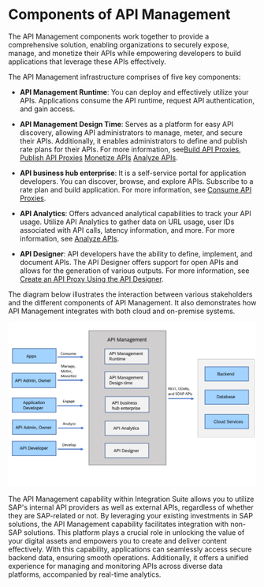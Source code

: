 <!-- loioe02ae5316c6b428db83cd6690a5e8ebe -->

# Components of API Management

The API Management components work together to provide a comprehensive solution, enabling organizations to securely expose, manage, and monetize their APIs while empowering developers to build applications that leverage these APIs effectively.

The API Management infrastructure comprises of five key components:

-   **API Management Runtime**: You can deploy and effectively utilize your APIs. Applications consume the API runtime, request API authentication, and gain access.

-   **API Management Design Time**: Serves as a platform for easy API discovery, allowing API administrators to manage, meter, and secure their APIs. Additionally, it enables administrators to define and publish rate plans for their APIs. For more information, see[Build API Proxies](50-Development/build-api-proxies-74c042b.md), [Publish API Proxies](50-Development/publish-api-proxies-75a4a11.md) [Monetize APIs](50-Development/monetize-apis-fcdc89b.md) [Analyze APIs](50-Development/analyze-apis-7712c61.md).

-   **API business hub enterprise**: It is a self-service portal for application developers. You can discover, browse, and explore APIs. Subscribe to a rate plan and build application. For more information, see [Consume API Proxies](50-Development/consume-api-proxies-ea561e4.md).

-   **API Analytics**: Offers advanced analytical capabilities to track your API usage. Utilize API Analytics to gather data on URL usage, user IDs associated with API calls, latency information, and more. For more information, see [Analyze APIs](50-Development/analyze-apis-7712c61.md).

-   **API Designer**: API developers have the ability to define, implement, and document APIs. The API Designer offers support for open APIs and allows for the generation of various outputs. For more information, see [Create an API Proxy Using the API Designer](50-Development/create-an-api-proxy-using-the-api-designer-26e1bbd.md).


The diagram below illustrates the interaction between various stakeholders and the different components of API Management. It also demonstrates how API Management integrates with both cloud and on-premise systems.

![](images/Concepts_APIM_Block_f631379.png)

The API Management capability within Integration Suite allows you to utilize SAP's internal API providers as well as external APIs, regardless of whether they are SAP-related or not. By leveraging your existing investments in SAP solutions, the API Management capability facilitates integration with non-SAP solutions. This platform plays a crucial role in unlocking the value of your digital assets and empowers you to create and deliver content effectively. With this capability, applications can seamlessly access secure backend data, ensuring smooth operations. Additionally, it offers a unified experience for managing and monitoring APIs across diverse data platforms, accompanied by real-time analytics.

